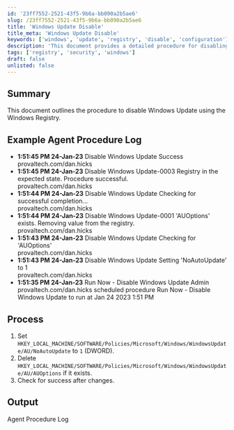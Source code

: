 ```yaml
---
id: '23ff7552-2521-43f5-9b6a-bb090a2b5ae6'
slug: /23ff7552-2521-43f5-9b6a-bb090a2b5ae6
title: 'Windows Update Disable'
title_meta: 'Windows Update Disable'
keywords: ['windows', 'update', 'registry', 'disable', 'configuration']
description: 'This document provides a detailed procedure for disabling Windows Update through registry modifications. It includes example logs from the agent procedure, outlining the steps taken to change registry settings and verify success.'
tags: ['registry', 'security', 'windows']
draft: false
unlisted: false
---
```


## Summary

This document outlines the procedure to disable Windows Update using the Windows Registry.

## Example Agent Procedure Log

- **1:51:45 PM 24-Jan-23**   Disable Windows Update   Success  
  provaltech.com/dan.hicks  
- **1:51:45 PM 24-Jan-23**   Disable Windows Update-0003   Registry in the expected state. Procedure successful.  
  provaltech.com/dan.hicks  
- **1:51:44 PM 24-Jan-23**   Disable Windows Update   Checking for successful completion...  
  provaltech.com/dan.hicks  
- **1:51:44 PM 24-Jan-23**   Disable Windows Update-0001   'AUOptions' exists. Removing value from the registry.  
  provaltech.com/dan.hicks  
- **1:51:43 PM 24-Jan-23**   Disable Windows Update   Checking for 'AUOptions'  
  provaltech.com/dan.hicks  
- **1:51:43 PM 24-Jan-23**   Disable Windows Update   Setting 'NoAutoUpdate' to 1  
  provaltech.com/dan.hicks  
- **1:51:35 PM 24-Jan-23**   Run Now - Disable Windows Update   Admin provaltech.com/dan.hicks scheduled procedure Run Now - Disable Windows Update to run at Jan 24 2023 1:51 PM  

## Process

1. Set `HKEY_LOCAL_MACHINE/SOFTWARE/Policies/Microsoft/Windows/WindowsUpdate/AU/NoAutoUpdate` to `1` (DWORD).
2. Delete `HKEY_LOCAL_MACHINE/SOFTWARE/Policies/Microsoft/Windows/WindowsUpdate/AU/AUOptions` if it exists.
3. Check for success after changes.

## Output

Agent Procedure Log

